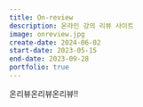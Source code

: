 ```yaml
---
title: On-review
description: 온라인 강의 리뷰 사이트
image: onreview.jpg
create-date: 2024-06-02
start-date: 2023-05-15
end-date: 2023-09-28
portfolio: true
---
```


온리뷰온리뷰온리뷰!!
